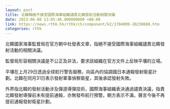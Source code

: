 ```yaml
---
layout: post
title: 北韓稱絕不接受國際海事組織譴責北韓發射活動相關決議
date: 2023-06-08 13:05:46.000000000 +08:00
link: https://news.rthk.hk/rthk/ch/component/k2/1704009-20230608.htm
categories: rthk
---
```


北韓國家海事監督局在官方朝中社發表文章，指絕不接受國際海事組織譴責北韓發射活動的相關決議。

監督局形容相關決議是不公正及非法，要求該組織在官方文件上反映平壤的立場。

平壤在上月29日透過全球航行警告服務，向區內的協調國日本通報發射衛星計劃。北韓在同月31日表示發射軍事偵察衛星，其後承認發射失敗。

外界指北韓的發射活動涉及彈道導彈技術，國際海事組織表決通過譴責決議，指責北韓發射導彈前未有提前通報，亦無發布航行預警。朝方表示不滿，聲言今後不再提前通報發射衛星計劃。
